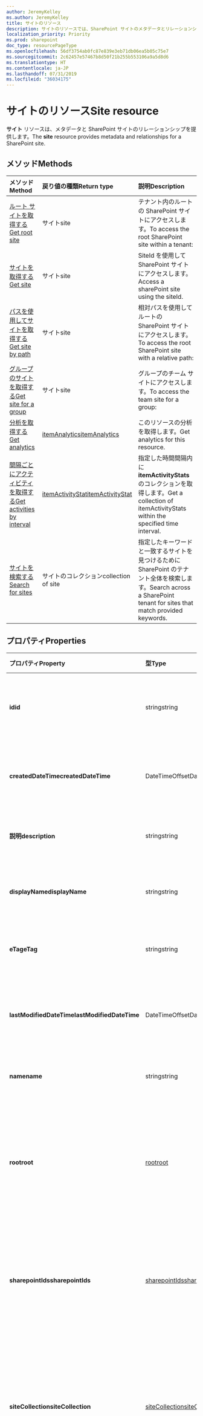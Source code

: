 ```yaml
---
author: JeremyKelley
ms.author: JeremyKelley
title: サイトのリソース
description: サイトのリソースでは、SharePoint サイトのメタデータとリレーションシップを提供します。
localization_priority: Priority
ms.prod: sharepoint
doc_type: resourcePageType
ms.openlocfilehash: 56df3754ab0fc87e839e3eb71db06ea5b05c75e7
ms.sourcegitcommit: 2c62457e57467b8d50f21b255b553106a9a5d8d6
ms.translationtype: HT
ms.contentlocale: ja-JP
ms.lasthandoff: 07/31/2019
ms.locfileid: "36034175"
---
```

# <a name="site-resource"></a><span data-ttu-id="60b14-103">サイトのリソース</span><span class="sxs-lookup"><span data-stu-id="60b14-103">Site resource</span></span>

<span data-ttu-id="60b14-104">**サイト** リソースは、メタデータと SharePoint サイトのリレーションシップを提供します。</span><span class="sxs-lookup"><span data-stu-id="60b14-104">The **site** resource provides metadata and relationships for a SharePoint site.</span></span>

## <a name="methods"></a><span data-ttu-id="60b14-105">メソッド</span><span class="sxs-lookup"><span data-stu-id="60b14-105">Methods</span></span>

| <span data-ttu-id="60b14-106">メソッド</span><span class="sxs-lookup"><span data-stu-id="60b14-106">Method</span></span>                | <span data-ttu-id="60b14-107">戻り値の種類</span><span class="sxs-lookup"><span data-stu-id="60b14-107">Return type</span></span> | <span data-ttu-id="60b14-108">説明</span><span class="sxs-lookup"><span data-stu-id="60b14-108">Description</span></span>
|:-------------------------|:-------------|:----------
| <span data-ttu-id="60b14-109">[ルート サイトを取得する][]</span><span class="sxs-lookup"><span data-stu-id="60b14-109">[Get root site][]</span></span>        | <span data-ttu-id="60b14-110">サイト</span><span class="sxs-lookup"><span data-stu-id="60b14-110">site</span></span> | <span data-ttu-id="60b14-111">テナント内のルートの SharePoint サイトにアクセスします。</span><span class="sxs-lookup"><span data-stu-id="60b14-111">To access the root SharePoint site within a tenant:</span></span>
| <span data-ttu-id="60b14-112">[サイトを取得する][]</span><span class="sxs-lookup"><span data-stu-id="60b14-112">[Get site][]</span></span>             | <span data-ttu-id="60b14-113">サイト</span><span class="sxs-lookup"><span data-stu-id="60b14-113">site</span></span> | <span data-ttu-id="60b14-114">SiteId を使用して SharePoint サイトにアクセスします。</span><span class="sxs-lookup"><span data-stu-id="60b14-114">Access a sharePoint site using the siteId.</span></span>
| <span data-ttu-id="60b14-115">[パスを使用してサイトを取得する][]</span><span class="sxs-lookup"><span data-stu-id="60b14-115">[Get site by path][]</span></span>     | <span data-ttu-id="60b14-116">サイト</span><span class="sxs-lookup"><span data-stu-id="60b14-116">site</span></span> | <span data-ttu-id="60b14-117">相対パスを使用してルートの SharePoint サイトにアクセスします。</span><span class="sxs-lookup"><span data-stu-id="60b14-117">To access the root SharePoint site with a relative path:</span></span>
| <span data-ttu-id="60b14-118">[グループのサイトを取得する][]</span><span class="sxs-lookup"><span data-stu-id="60b14-118">[Get site for a group][]</span></span> | <span data-ttu-id="60b14-119">サイト</span><span class="sxs-lookup"><span data-stu-id="60b14-119">site</span></span> | <span data-ttu-id="60b14-120">グループのチーム サイトにアクセスします。</span><span class="sxs-lookup"><span data-stu-id="60b14-120">To access the team site for a group:</span></span>
| <span data-ttu-id="60b14-121">[分析を取得する][]</span><span class="sxs-lookup"><span data-stu-id="60b14-121">[Get analytics][]</span></span>              | <span data-ttu-id="60b14-122">[itemAnalytics][]</span><span class="sxs-lookup"><span data-stu-id="60b14-122">[itemAnalytics][]</span></span> | <span data-ttu-id="60b14-123">このリソースの分析を取得します。</span><span class="sxs-lookup"><span data-stu-id="60b14-123">Get analytics for this resource.</span></span> 
| <span data-ttu-id="60b14-124">[間隔ごとにアクティビティを取得する][]</span><span class="sxs-lookup"><span data-stu-id="60b14-124">[Get activities by interval][]</span></span> | <span data-ttu-id="60b14-125">[itemActivityStat][]</span><span class="sxs-lookup"><span data-stu-id="60b14-125">[itemActivityStat][]</span></span> | <span data-ttu-id="60b14-126">指定した時間間隔内に**itemActivityStats**のコレクションを取得します。</span><span class="sxs-lookup"><span data-stu-id="60b14-126">Get a collection of itemActivityStats within the specified time interval.</span></span>
| <span data-ttu-id="60b14-127">[サイトを検索する][]</span><span class="sxs-lookup"><span data-stu-id="60b14-127">[Search for sites][]</span></span>     | <span data-ttu-id="60b14-128">サイトのコレクション</span><span class="sxs-lookup"><span data-stu-id="60b14-128">collection of site</span></span> | <span data-ttu-id="60b14-129">指定したキーワードと一致するサイトを見つけるために SharePoint のテナント全体を検索します。</span><span class="sxs-lookup"><span data-stu-id="60b14-129">Search across a SharePoint tenant for sites that match provided keywords.</span></span>

[サイトを取得する]: ../api/site-get.md
[Get site]: ../api/site-get.md
[ルート サイトを取得する]: ../api/site-get.md
[Get root site]: ../api/site-get.md
[パスを使用してサイトを取得する]: ../api/site-getbypath.md
[Get site by path]: ../api/site-getbypath.md
[グループのサイトを取得する]: ../api/site-get.md
[Get site for a group]: ../api/site-get.md
[分析を取得する]: ../api/itemanalytics-get.md
[Get analytics]: ../api/itemanalytics-get.md
[間隔ごとにアクティビティを取得する]: ../api/itemactivitystat-getactivitybyinterval.md
[Get activities by interval]: ../api/itemactivitystat-getactivitybyinterval.md
[サイトを検索する]: ../api/site-search.md
[Search for sites]: ../api/site-search.md
[itemActivityStat]: itemactivitystat.md

## <a name="properties"></a><span data-ttu-id="60b14-138">プロパティ</span><span class="sxs-lookup"><span data-stu-id="60b14-138">Properties</span></span>

| <span data-ttu-id="60b14-139">プロパティ</span><span class="sxs-lookup"><span data-stu-id="60b14-139">Property</span></span>            | <span data-ttu-id="60b14-140">型</span><span class="sxs-lookup"><span data-stu-id="60b14-140">Type</span></span>                                | <span data-ttu-id="60b14-141">説明</span><span class="sxs-lookup"><span data-stu-id="60b14-141">Description</span></span>                                                                                    |
| :----------------------- | :---------------------------------- | :--------------------------------------------------------------------------------------------- |
| <span data-ttu-id="60b14-142">**id**</span><span class="sxs-lookup"><span data-stu-id="60b14-142">**id**</span></span>                   | <span data-ttu-id="60b14-143">string</span><span class="sxs-lookup"><span data-stu-id="60b14-143">string</span></span>                              | <span data-ttu-id="60b14-p101">アイテムの一意識別子。読み取り専用です。</span><span class="sxs-lookup"><span data-stu-id="60b14-p101">The unique identifier of the item. Read-only.</span></span>                                                  |
| <span data-ttu-id="60b14-146">**createdDateTime**</span><span class="sxs-lookup"><span data-stu-id="60b14-146">**createdDateTime**</span></span>      | <span data-ttu-id="60b14-147">DateTimeOffset</span><span class="sxs-lookup"><span data-stu-id="60b14-147">DateTimeOffset</span></span>                      | <span data-ttu-id="60b14-p102">アイテムが作成された日時。読み取り専用です。</span><span class="sxs-lookup"><span data-stu-id="60b14-p102">The date and time the item was created. Read-only.</span></span>                                             |
| <span data-ttu-id="60b14-150">**説明**</span><span class="sxs-lookup"><span data-stu-id="60b14-150">**description**</span></span>          | <span data-ttu-id="60b14-151">string</span><span class="sxs-lookup"><span data-stu-id="60b14-151">string</span></span>                              | <span data-ttu-id="60b14-152">サイトの説明テキスト。</span><span class="sxs-lookup"><span data-stu-id="60b14-152">The descriptive text for the site.</span></span>                                                             |
| <span data-ttu-id="60b14-153">**displayName**</span><span class="sxs-lookup"><span data-stu-id="60b14-153">**displayName**</span></span>          | <span data-ttu-id="60b14-154">string</span><span class="sxs-lookup"><span data-stu-id="60b14-154">string</span></span>                              | <span data-ttu-id="60b14-p103">サイトの完全なタイトル。読み取り専用です。</span><span class="sxs-lookup"><span data-stu-id="60b14-p103">The full title for the site. Read-only.</span></span>                                                        |
| <span data-ttu-id="60b14-157">**eTag**</span><span class="sxs-lookup"><span data-stu-id="60b14-157">**eTag**</span></span>                 | <span data-ttu-id="60b14-158">string</span><span class="sxs-lookup"><span data-stu-id="60b14-158">string</span></span>                              | <span data-ttu-id="60b14-p104">アイテムの ETag。読み取り専用です。</span><span class="sxs-lookup"><span data-stu-id="60b14-p104">ETag for the item. Read-only.</span></span>                                                                  |
| <span data-ttu-id="60b14-161">**lastModifiedDateTime**</span><span class="sxs-lookup"><span data-stu-id="60b14-161">**lastModifiedDateTime**</span></span> | <span data-ttu-id="60b14-162">DateTimeOffset</span><span class="sxs-lookup"><span data-stu-id="60b14-162">DateTimeOffset</span></span>                      | <span data-ttu-id="60b14-p105">アイテムが最後に変更された日時。読み取り専用です。</span><span class="sxs-lookup"><span data-stu-id="60b14-p105">The date and time the item was last modified. Read-only.</span></span>                                       |
| <span data-ttu-id="60b14-165">**name**</span><span class="sxs-lookup"><span data-stu-id="60b14-165">**name**</span></span>                 | <span data-ttu-id="60b14-166">string</span><span class="sxs-lookup"><span data-stu-id="60b14-166">string</span></span>                              | <span data-ttu-id="60b14-167">アイテムの名前/タイトル。</span><span class="sxs-lookup"><span data-stu-id="60b14-167">The name / title of the item.</span></span>                                                                  |
| <span data-ttu-id="60b14-168">**root**</span><span class="sxs-lookup"><span data-stu-id="60b14-168">**root**</span></span>                 | [<span data-ttu-id="60b14-169">root</span><span class="sxs-lookup"><span data-stu-id="60b14-169">root</span></span>](root.md)                     | <span data-ttu-id="60b14-p106">存在する場合は、これがサイト コレクションのルート サイトであることを示します。読み取り専用です。</span><span class="sxs-lookup"><span data-stu-id="60b14-p106">If present, indicates that this is the root site in the site collection. Read-only.</span></span>            |
| <span data-ttu-id="60b14-172">**sharepointIds**</span><span class="sxs-lookup"><span data-stu-id="60b14-172">**sharepointIds**</span></span>        | [<span data-ttu-id="60b14-173">sharepointIds</span><span class="sxs-lookup"><span data-stu-id="60b14-173">sharepointIds</span></span>](sharepointids.md)   | <span data-ttu-id="60b14-p107">SharePoint REST 互換性に役立つ識別子を返します。読み取り専用です。</span><span class="sxs-lookup"><span data-stu-id="60b14-p107">Returns identifiers useful for SharePoint REST compatibility. Read-only.</span></span>                       |
| <span data-ttu-id="60b14-176">**siteCollection**</span><span class="sxs-lookup"><span data-stu-id="60b14-176">**siteCollection**</span></span>       | [<span data-ttu-id="60b14-177">siteCollection</span><span class="sxs-lookup"><span data-stu-id="60b14-177">siteCollection</span></span>](sitecollection.md) | <span data-ttu-id="60b14-p108">サイトのサイト コレクションに関する詳細情報を提供します。ルート サイトにのみ使用できます。読み取り専用です。</span><span class="sxs-lookup"><span data-stu-id="60b14-p108">Provides details about the site's site collection. Available only on the root site. Read-only.</span></span> |
| <span data-ttu-id="60b14-181">**webUrl**</span><span class="sxs-lookup"><span data-stu-id="60b14-181">**webUrl**</span></span>               | <span data-ttu-id="60b14-182">string (URL)</span><span class="sxs-lookup"><span data-stu-id="60b14-182">string (url)</span></span>                        | <span data-ttu-id="60b14-p109">ブラウザーでアイテムを表示する URL。読み取り専用です。</span><span class="sxs-lookup"><span data-stu-id="60b14-p109">URL that displays the item in the browser. Read-only.</span></span>                                          |

## <a name="relationships"></a><span data-ttu-id="60b14-185">リレーションシップ</span><span class="sxs-lookup"><span data-stu-id="60b14-185">Relationships</span></span>

| <span data-ttu-id="60b14-186">リレーションシップ</span><span class="sxs-lookup"><span data-stu-id="60b14-186">Relationship</span></span>      | <span data-ttu-id="60b14-187">型</span><span class="sxs-lookup"><span data-stu-id="60b14-187">Type</span></span>                             | <span data-ttu-id="60b14-188">説明</span><span class="sxs-lookup"><span data-stu-id="60b14-188">Description</span></span>
|:------------------|:---------------------------------|:----------------------
| <span data-ttu-id="60b14-189">**analytics**</span><span class="sxs-lookup"><span data-stu-id="60b14-189">**analytics**</span></span>     | <span data-ttu-id="60b14-190">[itemAnalytics][] リソース</span><span class="sxs-lookup"><span data-stu-id="60b14-190">[itemAnalytics][] resource</span></span>       | <span data-ttu-id="60b14-191">このサイトで行われたビュー アクティビティに関する分析。</span><span class="sxs-lookup"><span data-stu-id="60b14-191">Analytics about the view activities that took place in this site.</span></span>
| <span data-ttu-id="60b14-192">**列**</span><span class="sxs-lookup"><span data-stu-id="60b14-192">**columns**</span></span>       | <span data-ttu-id="60b14-193">Collection([columnDefinition][])</span><span class="sxs-lookup"><span data-stu-id="60b14-193">Collection([columnDefinition][])</span></span> | <span data-ttu-id="60b14-194">このサイトのすべてのリストで再利用可能なコラム定義のコレクションです。</span><span class="sxs-lookup"><span data-stu-id="60b14-194">The collection of column definitions reusable across lists under this site.</span></span>
| <span data-ttu-id="60b14-195">**contentTypes**</span><span class="sxs-lookup"><span data-stu-id="60b14-195">**contentTypes**</span></span>  | <span data-ttu-id="60b14-196">Collection([contentType][])</span><span class="sxs-lookup"><span data-stu-id="60b14-196">Collection([contentType][])</span></span>      | <span data-ttu-id="60b14-197">このサイトに定義されたコンテンツ タイプのコレクションです。</span><span class="sxs-lookup"><span data-stu-id="60b14-197">The collection of content types defined for this site.</span></span>
| <span data-ttu-id="60b14-198">**drive**</span><span class="sxs-lookup"><span data-stu-id="60b14-198">**drive**</span></span>         | <span data-ttu-id="60b14-199">[ドライブ][]</span><span class="sxs-lookup"><span data-stu-id="60b14-199">[drive][]</span></span>                        | <span data-ttu-id="60b14-200">このサイトの既定ドライブ (ドキュメント ライブラリ)。</span><span class="sxs-lookup"><span data-stu-id="60b14-200">The default drive (document library) for this site.</span></span>
| <span data-ttu-id="60b14-201">**ドライブ**</span><span class="sxs-lookup"><span data-stu-id="60b14-201">**drives**</span></span>        | <span data-ttu-id="60b14-202">Collection([drive][])</span><span class="sxs-lookup"><span data-stu-id="60b14-202">Collection([drive][])</span></span>            | <span data-ttu-id="60b14-203">このサイトの下のドライブ (ドキュメント ライブラリ) のコレクション。</span><span class="sxs-lookup"><span data-stu-id="60b14-203">The collection of drives (document libraries) under this site.</span></span>
| <span data-ttu-id="60b14-204">**アイテム**</span><span class="sxs-lookup"><span data-stu-id="60b14-204">**items**</span></span>         | <span data-ttu-id="60b14-205">Collection([baseItem][])</span><span class="sxs-lookup"><span data-stu-id="60b14-205">Collection([baseItem][])</span></span>         | <span data-ttu-id="60b14-p110">このサイトに含まれるすべてのアイテムを処理するために使用されました。このコレクションを列挙することはできません。</span><span class="sxs-lookup"><span data-stu-id="60b14-p110">Used to address any item contained in this site. This collection cannot be enumerated.</span></span>
| <span data-ttu-id="60b14-208">**lists**</span><span class="sxs-lookup"><span data-stu-id="60b14-208">**lists**</span></span>         | <span data-ttu-id="60b14-209">Collection([list][])</span><span class="sxs-lookup"><span data-stu-id="60b14-209">Collection([list][])</span></span>             | <span data-ttu-id="60b14-210">このサイトにあるリストのコレクションです。</span><span class="sxs-lookup"><span data-stu-id="60b14-210">The collection of lists under this site.</span></span>
| <span data-ttu-id="60b14-211">**sites**</span><span class="sxs-lookup"><span data-stu-id="60b14-211">**sites**</span></span>         | <span data-ttu-id="60b14-212">Collection([サイト][])</span><span class="sxs-lookup"><span data-stu-id="60b14-212">Collection([site][])</span></span>             | <span data-ttu-id="60b14-213">このサイトの下のサブサイトのコレクション。</span><span class="sxs-lookup"><span data-stu-id="60b14-213">The collection of the sub-sites under this site.</span></span>
| <span data-ttu-id="60b14-214">**onenote**</span><span class="sxs-lookup"><span data-stu-id="60b14-214">**onenote**</span></span>       | <span data-ttu-id="60b14-215">[onenote][]</span><span class="sxs-lookup"><span data-stu-id="60b14-215">[onenote][]</span></span>                      | <span data-ttu-id="60b14-216">ノートブック関連の操作のために OneNote サービスを呼び出します。</span><span class="sxs-lookup"><span data-stu-id="60b14-216">Calls the OneNote service for notebook related operations.</span></span>

[columnDefinition]: columndefinition.md
[baseItem]: baseitem.md
[contentType]: contenttype.md
[drive]: drive.md
[identitySet]: identityset.md
[itemAnalytics]: itemanalytics.md
[リスト]: list.md
[list]: list.md
[サイト]: site.md
[site]: site.md
[onenote]: onenote.md

## <a name="json-representation"></a><span data-ttu-id="60b14-225">JSON 表記</span><span class="sxs-lookup"><span data-stu-id="60b14-225">JSON representation</span></span>

<span data-ttu-id="60b14-226">以下は、**サイト** リソースの JSON 表記です。</span><span class="sxs-lookup"><span data-stu-id="60b14-226">Here is a JSON representation of a **site** resource.</span></span>

<span data-ttu-id="60b14-227">**サイト** リソースは [**baseItem**](baseitem.md) から派生しており、そのリソースからプロパティを継承しています。</span><span class="sxs-lookup"><span data-stu-id="60b14-227">The **site** resource is derived from [**baseItem**](baseitem.md) and inherits properties from that resource.</span></span>

<!--{
  "blockType": "resource",
  "optionalProperties": [
    "root",
    "sharepointIds",
    "siteCollection",
    "drive",
    "drives",
    "sites"
  ],
  "keyProperty": "id",
  "baseType": "microsoft.graph.baseItem",
  "@odata.type": "microsoft.graph.site"
}-->

```json
{
  "id": "string",
  "root": { "@odata.type": "microsoft.graph.root" },
  "sharepointIds": { "@odata.type": "microsoft.graph.sharepointIds" },
  "siteCollection": {"@odata.type": "microsoft.graph.siteCollection"},
  "displayName": "string",

  /* relationships */
  "analytics": { "@odata.type": "microsoft.graph.itemAnalytics" },
  "contentTypes": [ { "@odata.type": "microsoft.graph.contentType" }],
  "drive": { "@odata.type": "microsoft.graph.drive" },
  "drives": [ { "@odata.type": "microsoft.graph.drive" }],
  "items": [ { "@odata.type": "microsoft.graph.baseItem" }],
  "lists": [ { "@odata.type": "microsoft.graph.list" }],
  "sites": [ { "@odata.type": "microsoft.graph.site"} ],
  "columns": [ { "@odata.type": "microsoft.graph.columnDefinition" }],
  "onenote": { "@odata.type": "microsoft.graph.onenote"},

  /* inherited from baseItem */
  "name": "string",
  "createdDateTime": "datetime",
  "description": "string",
  "eTag": "string",
  "lastModifiedDateTime": "datetime",
  "webUrl": "url"
}
```

<!-- {
  "type": "#page.annotation",
  "description": "",
  "keywords": "",
  "section": "documentation",
  "tocPath": "Sites",
  "tocBookmarks": { "Resources/Site": "#" }
} -->
